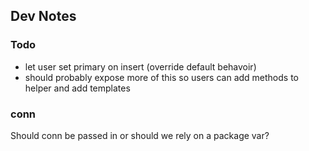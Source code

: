 ## Dev Notes

### Todo

* let user set primary on insert (override default behavoir)
* should probably expose more of this so users can add methods to helper and add templates

### conn
Should conn be passed in or should we rely on a package var?